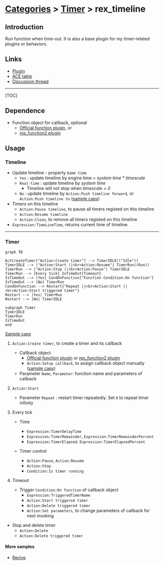 # [Categories](categories.index.html) > [Timer](timer.index.html) > rex_timeline

## Introduction

Run function when time-out. It is also a base plugin for my timer-related plugins or behaviors.

## Links

- [Plugin](https://rexrainbow.github.io/C2RexDoc/repo/rex_timeline.7z)
- [ACE table](https://rexrainbow.github.io/C2RexDoc/c2rexpluginsACE/plugin_rex_timeline.html)
- [Discussion thread](https://www.scirra.com/forum/plugin-timeline_t64376)


----

[TOC]

## Dependence

- Function object for callback, optional
  - [Official function plugin](https://www.scirra.com/manual/149/function), or 
  - [rex_function2 plugin](rex_function2.html)

## Usage

### Timeline

- Update timeline - property `Game time`
  - `Yes` : update timeline by engine time = *system time* * *timescale*
  - `Real-time` : update timeline by *system time*
    - Timeline will not stop when *timescale = 0*
  - `No` : update timeline by `Action:Push timeline forward`, or `Action:Push timeline to`  ([sample capx](https://onedrive.live.com/redir?resid=7497FD5EC94476E!506&authkey=!AJHkrOl00goI-sI&ithint=file%2c.capx))
- Timers on this timeline
  - `Action:Pause timeline`, to pause all timers registed on this timeline
  - `Action:Resume timeline`
  - `Action:Clean`, to remove all timers registed on this timeline
- `Expression:TimeLineTime`, returns current time of timeline.

----

### Timer

```mermaid
graph TB

ActCreateTimer["Action:Create timer"] --> TimerIDLE(("Idle"))
TimerIDLE --> |"Action:Start ||<br>Action:Resume"| TimerRun((Run))
TimerRun --> |"Action:Stop ||<br>Action:Pause"| TimerIDLE
TimerRun --> |Every tick| IsTimeOut{Timeout}
IsTimeOut --> |Yes| CondOnFunction["Function Condition:On function"]
IsTimeOut --> |No| TimerRun
CondOnFunction --> Restart{"Repeat ||<br>Action:Start ||<br>Action:Start triggered timer"}
Restart --> |Yes| TimerRun
Restart --> |No| TimerIDLE

subgraph Timer
TimerIDLE
TimerRun
IsTimeOut
end
```

[Sample capx](https://onedrive.live.com/redir?resid=7497FD5EC94476E!295&authkey=!AAcqSEWpPWUPYm0&ithint=file%2c.capx)

1. `Action:Create timer`, to create a timer and its callback

   - Callback object
     - [Official function plugin](https://www.scirra.com/manual/149/function) or [rex_function2 plugin](rex_function2.html)
     - `Action:Setup callback`, to assign callback object manually  ([sample capx](https://onedrive.live.com/redir?resid=7497FD5EC94476E!1977&authkey=!AE91fhl7SAUwPjw&ithint=file%2ccapx))
   - Parameter `Name`, `Parameter`: function name and parameters of callback


2. `Action:Start`

   - Parameter `Repeat` : restart timer repeatedly. Set `0` to repeat timer infinity

3. Every tick

   - Time
     - `Expression:TimerDelayTime`
     - `Expression:TimerRemainder`, `Expression:TimerRemainderPercent`
     - `Expression:TimerElapsed`. `Expression:TimerElapsedPercent`


   - Timer control
     - `Action:Pause`, `Action:Resume`
     - `Action:Stop`
     - `Condition:Is timer running`

4. Timeout

   - Trigger `Condition:On function` of callback object
     - `Expression:TriggeredTimerName`
     - `Action:Start triggered timer`
     - `Action:Delete triggered timer`
     - `Action:Set parameters`, to change parameters of callback for next invoking

- Stop and delete timer
  - `Action:Delete`
  - `Action:Delete triggered timer`

#### More samples

- [Revive](https://onedrive.live.com/redir?resid=7497FD5EC94476E!1901&authkey=!AAXkeF95hUmP1NQ&ithint=file%2ccapx)